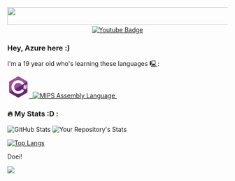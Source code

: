 

<div id="header" align="center">
  <img src="https://web.archive.org/web/20090807140915/http://www.geocities.com/danimeko/WELCOME.gif" width="850" height="40"/>
</div>



<div id="badges" align = "center">
  <a href="https://www.youtube.com/channel/UCAJBLtE3teBdzL3EAYfvEYQ">
    <img src="https://img.shields.io/badge/YouTube-red?style=for-the-badge&logo=youtube&logoColor=white" alt="Youtube Badge"/>
  </a>
</div>

### Hey, Azure here :)
I'm a 19 year old who's learning these languages 🖳:
<div>
  <a href="https://www.w3schools.com/cs">
    <img src="https://github.com/devicons/devicon/blob/master/icons/csharp/csharp-original.svg" title="C#" alt="C#" width="50" height="50"/>&nbsp;
  </a>
  <a href="https://vbrunell.github.io/docs/MIPS%20Programming%20Guide.pdf">
    <img src="https://github.com/Azure-Riley/Azure-Riley/assets/124213550/6621f11a-f1b7-4e26-9f58-0a3fb01973fd" title="MIPS Assembly Language" alt="MIPS Assembly Language" width="50" height="50"/>&nbsp;
  </a>
</div>




### :fire: My Stats :D :

![GitHub Stats](https://github-readme-stats.vercel.app/api?username=Azure-Riley&theme=neon&show_icons=true)
![Your Repository's Stats](https://github-readme-streak-stats.herokuapp.com/?user=Azure-Riley&theme=great-gatsby)

[![Top Langs](https://github-readme-stats.vercel.app/api/top-langs/?username=Azure-Riley&theme=chartreuse-dark)](https://github.com/anuraghazra/github-readme-stats)


Doei!
<div id="text" align="left">
  <img src="https://web.archive.org/web/20090821231622/http://geocities.com/dancereviews2/turntabl.gif" width="80"/>
</div>
<!--
**Azure-Riley/Azure-Riley** is a ✨ _special_ ✨ repository because its `README.md` (this file) appears on your GitHub profile.
Here are some ideas to get you started:

- 🔭 I’m currently working on ...
- 🌱 I’m currently learning ...
- 👯 I’m looking to collaborate on ...
- 🤔 I’m looking for help with ...
- 💬 Ask me about ...
- 📫 How to reach me: ...
- 😄 Pronouns: ...
- ⚡ Fun fact: ...
-->
